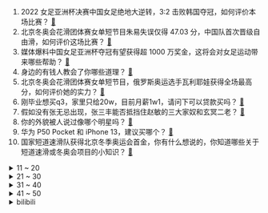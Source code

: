 1. 2022 女足亚洲杯决赛中国女足绝地大逆转，3:2 击败韩国夺冠，如何评价本场比赛？ [:link:](https://www.zhihu.com/question/515048261)
2. 北京冬奥会花滑团体赛女单短节目朱易失误仅得 47.03 分，中国队首次晋级自由滑，如何评价这场比赛？ [:link:](https://www.zhihu.com/question/514984201)
3. 媒体爆料中国女足亚洲杯夺冠有望获得超 1000 万奖金，这将会对女足运动带来哪些帮助？ [:link:](https://www.zhihu.com/question/515081138)
4. 身边的有钱人教会了你哪些道理？ [:link:](https://www.zhihu.com/question/430653175)
5. 北京冬奥会花滑团体赛女单短节目，俄罗斯奥运选手瓦利耶娃获得全场最高分，如何评价她的实力？ [:link:](https://www.zhihu.com/question/515000205)
6. 刚毕业想买q3，家里只给20w，目前月薪1w1，请问下可以贷款买吗？ [:link:](https://www.zhihu.com/question/514660967)
7. 假如没有张无忌出现，张三丰能否抵挡住赵敏的三大家奴和玄冥二老？ [:link:](https://www.zhihu.com/question/513346062)
8. 你的外貌被人说过像哪个明星吗？ [:link:](https://www.zhihu.com/question/367145594)
9. 华为 P50 Pocket 和 iPhone 13，建议买哪个？ [:link:](https://www.zhihu.com/question/514530747)
10. 国家短道速滑队获得北京冬季奥运会首金，你有什么想说的，你知道哪些关于短道速滑或冬奥会项目的小知识？ [:link:](https://www.zhihu.com/question/514923975)
<details>
<summary>11 ~ 20</summary>

11. 撒贝宁 2022 年春晚口播嘴瓢会有什么影响？ [:link:](https://www.zhihu.com/question/514309993)
12. 2022年，哪些属于朝阳行业？ [:link:](https://www.zhihu.com/question/510510758)
13. 储能水电站的效率据说能达到80%，即抽水用电1度，用水的势能发电能有0.8度，真有这么高的效率吗？ [:link:](https://www.zhihu.com/question/511712117)
14. 中国女足在绝境下逆转，连进 3 球夺得亚洲杯冠军，这一刻你想对女足姑娘们说些什么？ [:link:](https://www.zhihu.com/question/515065472)
15. 如果你在火车上遇到一个老人是上铺票，想和你换下铺，态度非常恶劣，但是给你甩了1000 块，你换不换？ [:link:](https://www.zhihu.com/question/508813224)
16. 在40岁前拥有一台自己的兰博基尼是不是比考清华还难？ [:link:](https://www.zhihu.com/question/292582765)
17. 房子漏水导致楼下淹了，楼下要求重新装修，且需承担期间所有酒店费，该怎么办? [:link:](https://www.zhihu.com/question/514482431)
18. 中国女足为什么能在亚洲杯表现得这么出色？这是一种怎样的精神？ [:link:](https://www.zhihu.com/question/515063369)
19. 有没有一眼惊艳的短句文案？ [:link:](https://www.zhihu.com/question/507763968)
20. 有没有推荐的甜文小说，不短不长的？ [:link:](https://www.zhihu.com/question/501527913)
</details>
<details>
<summary>21 ~ 30</summary>

21. 同样苏联名著，为什么《钢铁是怎样炼成的》得不到诺贝尔文学奖，而《静静的顿河》却可以？ [:link:](https://www.zhihu.com/question/514512554)
22. 国考税务局面试如何准备？ [:link:](https://www.zhihu.com/question/375776296)
23. 依据《江照黎明》现在的剧情，你认为谁是杀害苏睿的凶手？ [:link:](https://www.zhihu.com/question/513898358)
24. 可以讲讲你和你的好朋友吗？ [:link:](https://www.zhihu.com/question/513665080)
25. 如果张无忌没中玄冥神掌，留在武当经张三丰调教能否到达他的高度？ [:link:](https://www.zhihu.com/question/318607818)
26. 为什么说相机选择时宁可廉价机身加昂贵镜头也不要昂贵机身加廉价镜头？ [:link:](https://www.zhihu.com/question/462384215)
27. 外国文学作品里有哪些涉及中国的情节？ [:link:](https://www.zhihu.com/question/265285452)
28. 为什么孩子可以很快背诵一篇课文，但是数学方法（小学四年级教材内容）讲完当时理解了，第二天就会忘记呢？ [:link:](https://www.zhihu.com/question/456931156)
29. 国考面试自学如何准备？ [:link:](https://www.zhihu.com/question/266361023)
30. 《风云》原著漫画里风云二人结局如何？ [:link:](https://www.zhihu.com/question/22512020)
</details>
<details>
<summary>31 ~ 40</summary>

31. 有没有适合新手练习 Python 的做题类网站？ [:link:](https://www.zhihu.com/question/442492817)
32. 有哪些极致温柔的句子？ [:link:](https://www.zhihu.com/question/514571147)
33. 日更上万的作者，都是怎么安排作息的？ [:link:](https://www.zhihu.com/question/510864313)
34. 一个女孩子怎么去追一个喜欢的男孩子? [:link:](https://www.zhihu.com/question/506230208)
35. 冬奥会的冰壶是不是必须那么贵？ [:link:](https://www.zhihu.com/question/514959116)
36. 如何以「我喜欢上了一个暗卫」为开头写一个故事？ [:link:](https://www.zhihu.com/question/432004366)
37. 冰球规则为什么允许打架？ [:link:](https://www.zhihu.com/question/24847394)
38. 有哪些积极正能量的文案？ [:link:](https://www.zhihu.com/question/506982191)
39. 我觉得《这个杀手不太冷静》挺好笑的，为什么评分还不到 7？ [:link:](https://www.zhihu.com/question/514611371)
40. 砂糖橘吃多了会怎么样？ [:link:](https://www.zhihu.com/question/513535465)
</details>
<details>
<summary>41 ~ 50</summary>

41. 北京冬奥组委回应「一墩难求」，将加大协调供应，冰墩墩为什么这么受欢迎？你买到了吗？ [:link:](https://www.zhihu.com/question/515008036)
42. 如何看待《三国杀》十周年武将曹金玉？ [:link:](https://www.zhihu.com/question/514750779)
43. 如何才能释怀，忘掉一个人? [:link:](https://www.zhihu.com/question/512890780)
44. 2022年北京冬奥会开幕式有哪些亮点？如何评价本次开幕式？ [:link:](https://www.zhihu.com/question/514717407)
45. 关于考研，学长学姐有什么对后来考研人的建议或者忠告？ [:link:](https://www.zhihu.com/question/29023850)
46. 你从哪个瞬间开始决定不化妆了？ [:link:](https://www.zhihu.com/question/295940870)
47. 如果你的前任找你复合 你会怎么办？ [:link:](https://www.zhihu.com/question/513220931)
48. 如何忘记心里面那个人？ [:link:](https://www.zhihu.com/question/514363885)
49. 大学老师怎么看待大专里的学渣？ [:link:](https://www.zhihu.com/question/512078192)
50. 能干成大事的人都是什么样的人？ [:link:](https://www.zhihu.com/question/426658242)
</details><details>
<summary>bilibili</summary>

1. 全世界都在喊退钱！ [:link:](//www.bilibili.com/video/BV1jq4y1b7Qf)
2. 《原神》剧情CM短片 [:link:](//www.bilibili.com/video/BV1xa411y71j)
3. “大过年的，出门走走吧” [:link:](//www.bilibili.com/video/BV1h3411E7Tk)
4. 它，今年春节档最被低估的电影！ [:link:](//www.bilibili.com/video/BV1HT4y1C7B5)
5. 猪柳蛋：今天，我站着也要把钱挣了！ [:link:](//www.bilibili.com/video/BV1JZ4y1o7Rk)
6. 钟离单曲《璃月》——魔神战争时期钟离珍贵影像露出 [:link:](//www.bilibili.com/video/BV1UP4y1A7uQ)
7. 【原神】极致光影 x 纵享丝滑 [:link:](//www.bilibili.com/video/BV1B34y127SJ)
8. 我用烟花复刻了奥运五环【原神】 [:link:](//www.bilibili.com/video/BV1kP4y1A71x)
9. 扑腾扑腾地，真的太可爱了这个樱花狼灵小玩具！ [:link:](//www.bilibili.com/video/BV1NZ4y1o7C2)
10. 卧槽卧槽！！难怪解说破音了好几次！ [:link:](//www.bilibili.com/video/BV1va411273D)
<details>
<summary>11 ~ 20</summary>

11. 惊天逆转+绝杀！中国女足亚洲杯夺冠！我们是冠军！ [:link:](//www.bilibili.com/video/BV1A3411J7BN)
12. 世界上只能有一个穿山甲！！！ [:link:](//www.bilibili.com/video/BV1fT4y1k7ik)
13. 大家好，我是钉宫理惠，正式开设B站账号啦！给大家拜年了！ [:link:](//www.bilibili.com/video/BV1MZ4y1o7zZ)
14. 姑娘们，好样的 [:link:](//www.bilibili.com/video/BV1ZL4y1W7sg)
15. 牛 肉 汉 堡 天 花 板 [:link:](//www.bilibili.com/video/BV1bF411J7ki)
16. 我悍刀愿称你为最行 [:link:](//www.bilibili.com/video/BV16q4y1h7v7)
17. 我的汉婚视频，被拍成了古偶剧！见者有喜气…… [:link:](//www.bilibili.com/video/BV1k44y1p7Cw)
18. 【何同学】我用108天开了个灯...... [:link:](//www.bilibili.com/video/BV1244y1p7kt)
19. 他俩好像知道自己很可爱！！！ [:link:](//www.bilibili.com/video/BV1sq4y1b77m)
20. 虎年摸虎头，万事不用愁(￣▽￣) [:link:](//www.bilibili.com/video/BV1QR4y1j7sq)
</details>
<details>
<summary>21 ~ 30</summary>

21. 台湾女孩自愿拍视频澄清，没有被威胁，请大家积极配合 [:link:](//www.bilibili.com/video/BV1MS4y1G7VG)
22. 看完1月新番，乐得我当场打开了剪辑软件！【泛式】 [:link:](//www.bilibili.com/video/BV1h34y1y7NZ)
23. 阿姨，你买菜吗？？ [:link:](//www.bilibili.com/video/BV1c34y1171G)
24. 冬奥会瑞典运动员试吃中国零食 [:link:](//www.bilibili.com/video/BV1cb4y177qF)
25. 【时代少年团】TNT春节太闹腾2022之《热舞串烧》 [:link:](//www.bilibili.com/video/BV1Tq4y1c7mT)
26. 春节期间的叙利亚人，太难了… [:link:](//www.bilibili.com/video/BV1rT4y1k7du)
27. 9位画师联评: 不同水平的画都值多少钱?【业内点评01】 [:link:](//www.bilibili.com/video/BV1yb4y1j7UH)
28. 花滑冠军千金来了！B站新晋UP主带你来看冬奥村 [:link:](//www.bilibili.com/video/BV1c44y1H77V)
29. 我为什么认为《奇迹·笨小孩》是鸡肋电影 [:link:](//www.bilibili.com/video/BV11Y41157G6)
30. 过年期间的内心独白（贰） [:link:](//www.bilibili.com/video/BV1F44y1W7jr)
</details>
<details>
<summary>31 ~ 40</summary>

31. 美国警察：想看一闪一闪的烟花？没问题！(挥棒 [:link:](//www.bilibili.com/video/BV1cm4y1Z7Fd)
32. 極 人 合 体 ！坏了，他们好像真会包饺子？ [:link:](//www.bilibili.com/video/BV1RR4y1j7QK)
33. 《当代男生过年现状》 [:link:](//www.bilibili.com/video/BV18L4y1s7tV)
34. 怂怂的小猫咪是这样的，被人碰一下就会投降 [:link:](//www.bilibili.com/video/BV1KT4y1C7aE)
35. 我真的快被这个记者笑死了，羽生结弦大有可能是跟着冰墩墩跑了吧【羽生结弦】 [:link:](//www.bilibili.com/video/BV1eS4y157Gg)
36. 曹操20年等一个机会，《狙击手》成了！ [:link:](//www.bilibili.com/video/BV1KS4y117Dh)
37. 春节来了，我却在跟陌生韩国妹妹搞网恋？？【国际连线究极尬聊网恋篇】 [:link:](//www.bilibili.com/video/BV1Jr4y1h7RA)
38. 不愧是中国！用24节气打开冬奥开幕式 [:link:](//www.bilibili.com/video/BV1SP4y1A7Ki)
39. 【洛天依】《Time to Shine》——北京冬奥会文化节开幕式 [:link:](//www.bilibili.com/video/BV1wU4y1F7XL)
40. 北京冬奥会居然有这么多”黑科技“！国外运动员到北京是来公费旅游的吧？！ [:link:](//www.bilibili.com/video/BV1iq4y1b7BS)
</details>
<details>
<summary>41 ~ 50</summary>

41. 隔行如隔山——王濛花滑似作法&羽生结弦短道平地摔 [:link:](//www.bilibili.com/video/BV1Ga411y7yf)
42. 大年初五，星期六休息，印度街头吃免费饭。 [:link:](//www.bilibili.com/video/BV1rR4y1j7oC)
43. 过年给家人表演一个大招 [:link:](//www.bilibili.com/video/BV1HP4y1A7qz)
44. 【陈虹伊入驻】冰上的火苗烧到B站来了！ [:link:](//www.bilibili.com/video/BV1V44y1W7Y7)
45. 00后小伙子半夜灵感爆发当场编出的音乐听起来是怎么样的？ [:link:](//www.bilibili.com/video/BV1M3411Y7a2)
46. 广东人过年最开心的事 [:link:](//www.bilibili.com/video/BV1Hu411d7iD)
47. 程序员看用户使用她设计的产品是怎样的体验？ [:link:](//www.bilibili.com/video/BV115411Z7UA)
48. 中国女足点球大战淘汰日本，挺进亚洲杯决赛！ [:link:](//www.bilibili.com/video/BV1jL4y1s7nY)
49. 春节假期，博弈不停！ [:link:](//www.bilibili.com/video/BV1634y1y7tg)
50. 停更快1年了！我们分手了？频道怎么打算？今天来和大家说说心里话... [:link:](//www.bilibili.com/video/BV1bY411t7Eg)
</details>
<details>
<summary>51 ~ 60</summary>

51. 一款看似粗陋却预言了16年后未来的游戏 [:link:](//www.bilibili.com/video/BV1n5411f7kt)
52. 《 她 控 了 我 五 秒 》 [:link:](//www.bilibili.com/video/BV1HT4y1C7w3)
53. 北京冬奥会开幕式中国队入场，现场瞬间变成中国红，观众掌声雷动 [:link:](//www.bilibili.com/video/BV1x5411f7yP)
54. 来了！梁山泊终于上线！林冲竟坐第四把交椅？《水浒传》P7（林冲落草） [:link:](//www.bilibili.com/video/BV1kF411J7zG)
55. 所以，我不爱坐长途汽车 [:link:](//www.bilibili.com/video/BV17L4y1s77W)
56. 2月1日，黑龙江东宁。哥俩给奶奶拜年，哥哥祝福词甩的硬声音大磕的响，弟弟当场崩溃大哭。 [:link:](//www.bilibili.com/video/BV1Hr4y1h7ta)
57. 过度装饰线性灯、避重就轻忽悠人，竟然还有几百万赞？ [:link:](//www.bilibili.com/video/BV1ZS4y1V7fb)
58. 中国队冬奥首金！王濛这解说太顶了！ [:link:](//www.bilibili.com/video/BV1xr4y1h72z)
59. 我可能再也遇不到这样的队友了【解说全覆盖28期】 [:link:](//www.bilibili.com/video/BV13Y411L7zD)
60. 恐 怖 生 存 2 [:link:](//www.bilibili.com/video/BV1r3411E7kb)
</details>
<details>
<summary>61 ~ 70</summary>

61. 我替你们问了一下我家狗子今年旺不旺…… [:link:](//www.bilibili.com/video/BV1gS4y1G7sW)
62. 当你周围没有中国人 [:link:](//www.bilibili.com/video/BV1T44y1H7fX)
63. 全程干货！我们如何才能赚很多很多钱？ [:link:](//www.bilibili.com/video/BV1gL4y1s7c7)
64. 动画短片:可以一直留在我的身边吗 [:link:](//www.bilibili.com/video/BV1WY411t717)
65. 这是我们曾经拥有的国足 [:link:](//www.bilibili.com/video/BV1Xb4y1E7oP)
66. 被 选 中 的 小 学 生 [:link:](//www.bilibili.com/video/BV1mY411t74s)
67. 《坐飞机千万别手欠碰了这个地方》 [:link:](//www.bilibili.com/video/BV1Um4y1o7vy)
68. 【医学博士】2招教你搞定腰痛 I 新年养腰计划 [:link:](//www.bilibili.com/video/BV1Mu41197AH)
69. 听说欧美疫情没日本控制的好是因为…… [:link:](//www.bilibili.com/video/BV1KR4y1M7G7)
70. 请继续关注支持中国女足！比赛还未结束，我们还会继续努力~ [:link:](//www.bilibili.com/video/BV1TS4y1G7Rx)
</details>
<details>
<summary>71 ~ 80</summary>

71. 为什么全是美女？ [:link:](//www.bilibili.com/video/BV19F411J7qc)
72. 这会不会太大了？ [:link:](//www.bilibili.com/video/BV1a5411f7zV)
73. 用各国口音读冰墩墩、雪容融 [:link:](//www.bilibili.com/video/BV175411f7nH)
74. 十年前我用粗鄙之语侮辱了这款游戏 [:link:](//www.bilibili.com/video/BV1Xq4y187JF)
75. 救命！！你们冰壶国家队都这么帅的嘛！！这样的帅哥谁不爱！凌智|许静韬 [:link:](//www.bilibili.com/video/BV1MT4y1C7Xd)
76. 北美最便宜沃尔玛有多离谱？手枪鸡腿$1刀一个！墨西哥物价有多低？ [:link:](//www.bilibili.com/video/BV16S4y1k7Pr)
77. 胡军不放过“雷公”的任何一个表演细节！ [:link:](//www.bilibili.com/video/BV1iF411H7ub)
78. 椰子 [:link:](//www.bilibili.com/video/BV1nZ4y1o78e)
79. 【人类观察日志】117 春晚重播看腻了 [:link:](//www.bilibili.com/video/BV1gZ4y1o7rv)
80. “央视化妆真的好神奇！她主持体育频道时是一张小家碧玉脸，主持春晚就变成了国泰民安脸！” [:link:](//www.bilibili.com/video/BV15a41127zm)
</details>
<details>
<summary>81 ~ 90</summary>

81. 【原神】控诉米哈游！为什么不让我抽这个雷神！ [:link:](//www.bilibili.com/video/BV1wm4y1Z7vX)
82. 在怪物猎人餐厅花了1810，神还原游戏中的菜，你们怎么看？ [:link:](//www.bilibili.com/video/BV1AS4y1178p)
83. “我有一双很丑的脚，但我有最美的梦想！” [:link:](//www.bilibili.com/video/BV1D5411Z7PC)
84. 2022年H萌拜年祭 属于你我的二次元春晚 [:link:](//www.bilibili.com/video/BV17Z4y1o7M8)
85. 大佬把Python整理成漫画书了，低调白嫖，让你省下十万学费！ [:link:](//www.bilibili.com/video/BV1Ea411y7uR)
86. 当你能随意变成「任意方块」!! [:link:](//www.bilibili.com/video/BV16S4y1k7HE)
87. 生活很累，猫猫受罪！ [:link:](//www.bilibili.com/video/BV1c44y1W7Di)
88. 优 美 的 国 足 话 [:link:](//www.bilibili.com/video/BV1yR4y1j771)
89. 《关于游戏里的暗恋对象竟然是我表哥这件事？？？》 [:link:](//www.bilibili.com/video/BV1UY41157M9)
90. 酒精：抱歉，安全摄入量为0的一级（类）致癌物  【医学真相】第一集 [:link:](//www.bilibili.com/video/BV1U5411Z7VH)
</details>
<details>
<summary>91 ~ 100</summary>

91. 敢 怒 不 敢 言 [:link:](//www.bilibili.com/video/BV1jL4y1s7X1)
92. ⚡大力神杯都拿到了，脸都要了⚡ [:link:](//www.bilibili.com/video/BV1Nm4y1Z7dA)
93. 尽管遭受过许多恶意，仍将善良留给每一个人。他总是这样谦逊有礼，又不失温度。 [:link:](//www.bilibili.com/video/BV1wT4y1C7Us)
94. 当你获得了「LV999」的超级剪刀！！ [:link:](//www.bilibili.com/video/BV1aS4y1k7jW)
95. 由于长的实在太可爱，每次遇到游客和科考人员都会被rua的竖琴海豹宝宝 [:link:](//www.bilibili.com/video/BV1b34y1y7wd)
96. 【罗翔】翻译的书读不懂到B站求助，结果发现书印错了？ [:link:](//www.bilibili.com/video/BV16F411n7MN)
97. 老师：有谁可以报个警么… [:link:](//www.bilibili.com/video/BV1sq4y1h79t)
98. 日 本 人 的 抱 怨 【冬奥会开幕式】 [:link:](//www.bilibili.com/video/BV1jT4y1C7Cb)
99. 人类有可能完成？4 [:link:](//www.bilibili.com/video/BV18F411J7LM)
100. 跳绳，但监督者是AI。 [:link:](//www.bilibili.com/video/BV1gb4y177Xc)
</details></details>